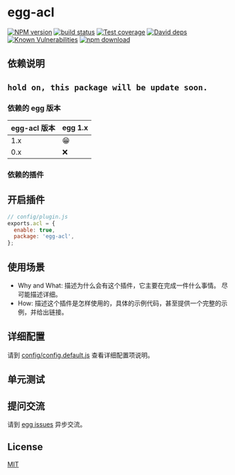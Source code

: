 # egg-acl

[![NPM version][npm-image]][npm-url]
[![build status][travis-image]][travis-url]
[![Test coverage][codecov-image]][codecov-url]
[![David deps][david-image]][david-url]
[![Known Vulnerabilities][snyk-image]][snyk-url]
[![npm download][download-image]][download-url]

[npm-image]: https://img.shields.io/npm/v/egg-acl.svg?style=flat-square
[npm-url]: https://npmjs.org/package/egg-acl
[travis-image]: https://img.shields.io/travis/eggjs/egg-acl.svg?style=flat-square
[travis-url]: https://travis-ci.org/eggjs/egg-acl
[codecov-image]: https://img.shields.io/codecov/c/github/eggjs/egg-acl.svg?style=flat-square
[codecov-url]: https://codecov.io/github/eggjs/egg-acl?branch=master
[david-image]: https://img.shields.io/david/eggjs/egg-acl.svg?style=flat-square
[david-url]: https://david-dm.org/eggjs/egg-acl
[snyk-image]: https://snyk.io/test/npm/egg-acl/badge.svg?style=flat-square
[snyk-url]: https://snyk.io/test/npm/egg-acl
[download-image]: https://img.shields.io/npm/dm/egg-acl.svg?style=flat-square
[download-url]: https://npmjs.org/package/egg-acl

<!--
Description here.
-->

## 依赖说明

## `hold on, this package will be update soon.`

### 依赖的 egg 版本

egg-acl 版本 | egg 1.x
--- | ---
1.x | 😁
0.x | ❌

### 依赖的插件
<!--

如果有依赖其它插件，请在这里特别说明。如

- security
- multipart

-->

## 开启插件

```js
// config/plugin.js
exports.acl = {
  enable: true,
  package: 'egg-acl',
};
```

## 使用场景

- Why and What: 描述为什么会有这个插件，它主要在完成一件什么事情。
尽可能描述详细。
- How: 描述这个插件是怎样使用的，具体的示例代码，甚至提供一个完整的示例，并给出链接。

## 详细配置

请到 [config/config.default.js](config/config.default.js) 查看详细配置项说明。

## 单元测试

<!-- 描述如何在单元测试中使用此插件，例如 schedule 如何触发。无则省略。-->

## 提问交流

请到 [egg issues](https://github.com/eggjs/egg/issues) 异步交流。

## License

[MIT](LICENSE)
